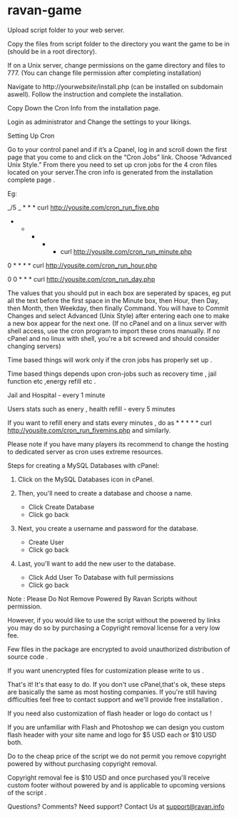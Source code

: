 # ravan-game

Upload script folder to your web server.

Copy the files from script folder to the directory you want the game to be in (should be in a root directory).

If on a Unix server, change permissions on the game directory and files to 777. (You can change file permission after completing installation)

Navigate to http://your*website*/install.php (can be installed on subdomain aswell). Follow the instruction and complete the installation.

Copy Down the Cron Info from the installation page.

Login as administrator and Change the settings to your likings.

Setting Up Cron

Go to your control panel and if it’s a Cpanel, log in and scroll down the first page that you come to and click on the “Cron Jobs” link. Choose “Advanced Unix Style.” From there you need to set up cron jobs for the 4 cron files located on your server.The cron info is generated from the installation complete page .

Eg:

_/5 _ \* \* \* curl http://yousite.com/cron_run_five.php

- - - - - curl http://yousite.com/cron_run_minute.php

0 \* \* \* \* curl http://yousite.com/cron_run_hour.php

0 0 \* \* \* curl http://yousite.com/cron_run_day.php

The values that you should put in each box are seperated by spaces, eg put all the text before the first space in the Minute box, then Hour, then Day, then Month, then Weekday, then finally Command. You will have to Commit Changes and select Advanced (Unix Style) after entering each one to make a new box appear for the next one. (If no cPanel and on a linux server with shell access, use the cron program to import these crons manually. If no cPanel and no linux with shell, you're a bit screwed and should consider changing servers)

Time based things will work only if the cron jobs has properly set up .

Time based things depends upon cron-jobs such as recovery time , jail function etc ,energy refill etc .

Jail and Hospital - every 1 minute

Users stats such as enery , health refill - every 5 minutes

If you want to refill enery and stats every minutes , do as \* \* \* \* \* curl http://yousite.com/cron_run_fivemins.php and similarly.

Please note if you have many players its recommend to change the hosting to dedicated server as cron uses extreme resources.

Steps for creating a MySQL Databases with cPanel:

1. Click on the MySQL Databases icon in cPanel.

2. Then, you'll need to create a database and choose a name.
   - Click Create Database
   - Click go back
3. Next, you create a username and password for the database.
   - Create User
   - Click go back
4. Last, you'll want to add the new user to the database.
   - Click Add User To Database with full permissions
   - Click go back

Note : Please Do Not Remove Powered By Ravan Scripts without permission.

However, if you would like to use the script without the powered by links you may do so by purchasing a Copyright removal license for a very low fee.

Few files in the package are encrypted to avoid unauthorized distribution of source code .

If you want unencrypted files for customization please write to us .

That's it! It's that easy to do. If you don't use cPanel,that's ok, these steps are basically the same as most hosting companies. If you're still having difficulties feel free to contact support and we'll provide free installation .

If you need also customization of flash header or logo do contact us !

If you are unfamiliar with Flash and Photoshop we can design you custom flash header with your site name and logo for $5 USD each or $10 USD both.

Do to the cheap price of the script we do not permit you remove copyright powered by without purchasing copyright removal.

Copyright removal fee is $10 USD and once purchased you'll receive custom footer without powered by and is applicable to upcoming versions of the script .

Questions? Comments? Need support? Contact Us at support@ravan.info
